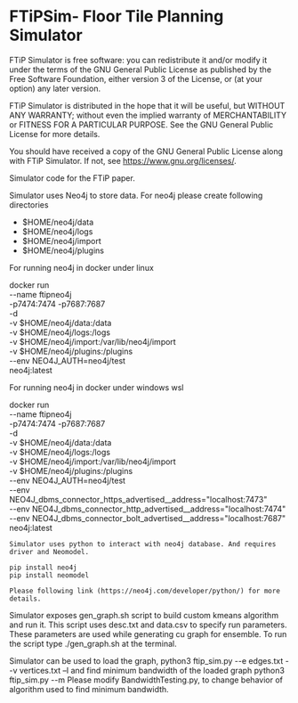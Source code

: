 # FTiPSim- Floor Tile Planning Simulator

FTiP Simulator is free software: you can redistribute it and/or modify
it under the terms of the GNU General Public License as published by
the Free Software Foundation, either version 3 of the License, or
(at your option) any later version.

FTiP Simulator is distributed in the hope that it will be useful,
but WITHOUT ANY WARRANTY; without even the implied warranty of
MERCHANTABILITY or FITNESS FOR A PARTICULAR PURPOSE.  See the
GNU General Public License for more details.

You should have received a copy of the GNU General Public License
along with FTiP Simulator.  If not, see <https://www.gnu.org/licenses/>.
 
Simulator code for the FTiP paper.

Simulator uses Neo4j to store data. For neo4j please create following 
directories
* $HOME/neo4j/data
* $HOME/neo4j/logs
* $HOME/neo4j/import
* $HOME/neo4j/plugins 

For running neo4j in docker under linux

docker run \
    --name ftipneo4j \
    -p7474:7474 -p7687:7687 \
    -d \
    -v $HOME/neo4j/data:/data \
    -v $HOME/neo4j/logs:/logs \
    -v $HOME/neo4j/import:/var/lib/neo4j/import \
    -v $HOME/neo4j/plugins:/plugins \
    --env NEO4J_AUTH=neo4j/test \
    neo4j:latest

For running neo4j in docker under windows wsl

docker run \
    --name ftipneo4j \
    -p7474:7474 -p7687:7687 \
    -d \
    -v $HOME/neo4j/data:/data \
    -v $HOME/neo4j/logs:/logs \
    -v $HOME/neo4j/import:/var/lib/neo4j/import \
    -v $HOME/neo4j/plugins:/plugins \
    --env NEO4J_AUTH=neo4j/test \
	--env NEO4J_dbms_connector_https_advertised__address="localhost:7473" \
	--env NEO4J_dbms_connector_http_advertised__address="localhost:7474" \
	--env NEO4J_dbms_connector_bolt_advertised__address="localhost:7687" \
    neo4j:latest

    Simulator uses python to interact with neo4j database. And requires driver and Neomodel.

    pip install neo4j
    pip install neomodel

    Please following link (https://neo4j.com/developer/python/) for more details.

Simulator exposes gen_graph.sh script to build custom kmeans algorithm and run it. This script uses desc.txt and data.csv to specify run parameters. These parameters are used while generating cu graph for ensemble.
To run the script type ./gen_graph.sh at the terminal.

Simulator can be used to load the graph,
    python3 ftip_sim.py --e edges.txt --v vertices.txt –l
and find minimum bandwidth of the loaded graph
    python3 ftip_sim.py --m
Please modify BandwidthTesting.py, to change behavior of algorithm used to find minimum bandwidth.
